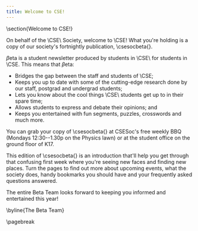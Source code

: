 ```yaml
---
title: Welcome to CSE!
---
```


\section{Welcome to CSE!}

On behalf of the \CSE\ Society, welcome to \CSE! What you're holding
is a copy of our society's fortnightly publication, \csesocbeta{}.

$\beta$eta is a student newsletter produced by students in \CSE\ for
students in \CSE. This means that $\beta$eta:

 - Bridges the gap between the staff and students of \CSE;
 - Keeps you up to date with some of the cutting-edge research done by
   our staff, postgrad and undergrad students;
 - Lets you know about the cool things \CSE\ students get up to in
   their spare time;
 - Allows students to express and debate their opinions; and
 - Keeps you entertained with fun segments, puzzles, crosswords and
   much more.

You can grab your copy of \csesocbeta{} at CSESoc's free weekly BBQ
(Mondays 12:30--1.30p on the Physics lawn) or at the student office on
the ground floor of K17.

This edition of \csesocbeta{} is an introduction that'll help you get
through that confusing first week where you're seeing new faces and
finding new places. Turn the pages to find out more about upcoming
events, what the society does, handy bookmarks you should have and
your frequently asked questions answered.

The entire Beta Team looks forward to keeping you informed and
entertained this year!

\byline{The Beta Team}

\pagebreak
